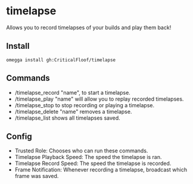 <!--

When uploading your plugin to github/gitlab
start your repo name with "omegga-"

example: https://github.com/CriticalFloof/omegga-timelapse

Your plugin will be installed via omegga install gh:CriticalFloof/timelapse

-->

# timelapse

Allows you to record timelapses of your builds and play them back!

## Install

`omegga install gh:CriticalFloof/timelapse`

## Commands

- /timelapse_record "name", to start a timelapse.
- /timelapse_play "name" will allow you to replay recorded timelapses.
- /timelapse_stop to stop recording or playing a timelapse.
- /timelapse_delete "name" removes a timelapse.
- /timelapse_list shows all timelapses saved.

## Config

- Trusted Role: Chooses who can run these commands.
- Timelapse Playback Speed: The speed the timelapse is ran.
- Timelapse Record Speed: The speed the timelapse is recorded.
- Frame Notification: Whenever recording a timelapse, broadcast which frame was saved.
